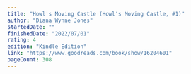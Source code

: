 ```yaml
---
title: "Howl's Moving Castle (Howl's Moving Castle, #1)"
author: "Diana Wynne Jones"
startedDate: ""
finishedDate: "2022/07/01"
rating: 4
edition: "Kindle Edition"
link: "https://www.goodreads.com/book/show/16204601"
pageCount: 308
---
```



